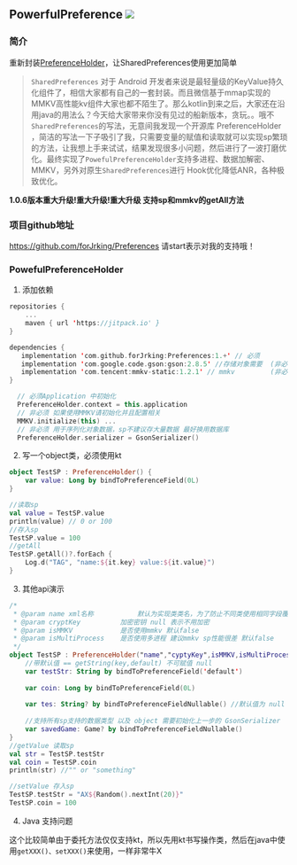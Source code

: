 ## PowerfulPreference [![](https://jitpack.io/v/forJrking/Preferences.svg)](https://jitpack.io/#forJrking/Preferences)

### 简介

重新封装[PreferenceHolder](https://github.com/MarcinMoskala/PreferenceHolder)，让SharedPreferences使用更加简单

> `SharedPreferences` 对于 Android 开发者来说是最轻量级的KeyValue持久化组件了，相信大家都有自己的一套封装。而且微信基于mmap实现的MMKV高性能kv组件大家也都不陌生了。那么kotlin到来之后，大家还在沿用java的用法么？今天给大家带来你没有见过的船新版本，贪玩。。哦不`SharedPreferences`的写法，无意间我发现一个开源库 PreferenceHolder ，简洁的写法一下子吸引了我，只需要变量的赋值和读取就可以实现sp繁琐的方法，让我想上手来试试，结果发现很多小问题，然后进行了一波打磨优化。最终实现了`PowefulPreferenceHolder`支持多进程、数据加解密、MMKV，另外对原生`SharedPreferences`进行 Hook优化降低ANR，各种极致优化。

**1.0.6版本重大升级!重大升级!重大升级 支持sp和mmkv的getAll方法**

### 项目github地址

https://github.com/forJrking/Preferences   请start表示对我的支持哦！

### PowefulPreferenceHolder

1. 添加依赖

```kotlin
repositories {
    ...
    maven { url 'https://jitpack.io' }
}

dependencies {
   implementation 'com.github.forJrking:Preferences:1.+' // 必须
   implementation 'com.google.code.gson:gson:2.8.5' //存储对象需要  (非必须)
   implementation 'com.tencent:mmkv-static:1.2.1' // mmkv         (非必须)
}

  // 必须Application 中初始化
  PreferenceHolder.context = this.application
  // 非必须 如果使用MMKV请初始化并且配置相关
  MMKV.initialize(this) ... 
  // 非必须 用于序列化对象数据，sp不建议存大量数据 最好换用数据库
  PreferenceHolder.serializer = GsonSerializer()
```

2. 写一个object类，必须使用kt

```kotlin
object TestSP : PreferenceHolder() {
    var value: Long by bindToPreferenceField(0L)
}

//读取sp
val value = TestSP.value
println(value) // 0 or 100
//存入sp
TestSP.value = 100
//getAll
TestSP.getAll()?.forEach {
    Log.d("TAG", "name:${it.key} value:${it.value}")
}
```

3. 其他api演示

```kotlin
/*
 * @param name xml名称           默认为实现类类名，为了防止不同类使用相同字段覆盖数据问题
 * @param cryptKey  		加密密钥 null 表示不用加密
 * @param isMMKV    		是否使用mmkv 默认false
 * @param isMultiProcess 	是否使用多进程 建议mmkv sp性能很差 默认false
 */
object TestSP : PreferenceHolder("name","cyptyKey",isMMKV,isMultiProcess) {
    //带默认值 == getString(key,default) 不可赋值 null
    var testStr: String by bindToPreferenceField('default') 
   
    var coin: Long by bindToPreferenceField(0L)
    
    var tes: String? by bindToPreferenceFieldNullable() //默认值为 null 可以为其赋值 null
    
    //支持所有sp支持的数据类型 以及 object 需要初始化上一步的 GsonSerializer
    var savedGame: Game? by bindToPreferenceFieldNullable()
}
//getValue 读取sp
val str = TestSP.testStr
val coin = TestSP.coin
println(str) //"" or "something"

//setValue 存入sp
TestSP.testStr = "AX${Random().nextInt(20)}"
TestSP.coin = 100
```

4. Java 支持问题

这个比较简单由于委托方法仅仅支持kt，所以先用kt书写操作类，然后在java中使用`getXXX()、setXXX()`来使用，一样非常牛X
